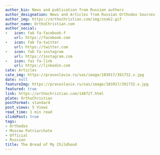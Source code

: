```yaml
---
author_bio: News and publication from Russian authors
author_designation: News and Articles from Russian Orthodox Sources
author_img: https://orthochristian.com/img/znak2.gif
author_name: OrthoChristian.com
author_social:
-   icon: fab fa-facebook-f
    url: https://facebook.com
-   icon: fab fa-twitter
    url: https://twitter.com
-   icon: fab fa-instagram
    url: https://instagram.com
-   icon: fas fa-link
    url: https://linkedin.com
cate: Articles
cate_img: https://pravoslavie.ru/sas/image/103917/391732.x.jpg
date: null
featureImg: https://pravoslavie.ru/sas/image/103917/391732.x.jpg
featured: true
link: https://orthochristian.com/148727.html
pCate: OrthoChristian
postFormat: standard
post_views: 5 Views
read_time: 1 min read
slidePost: true
tags:
- Orthodox
- Moscow Patriarchate
- Official
- Russian
title: The Bread of My Childhood
---
```

